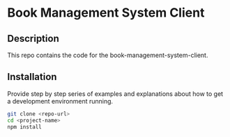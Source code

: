 # Book Management System Client

## Description

This repo contains the code for the book-management-system-client.

## Installation

Provide step by step series of examples and explanations about how to get a development environment running.

```bash
git clone <repo-url>
cd <project-name>
npm install
```
